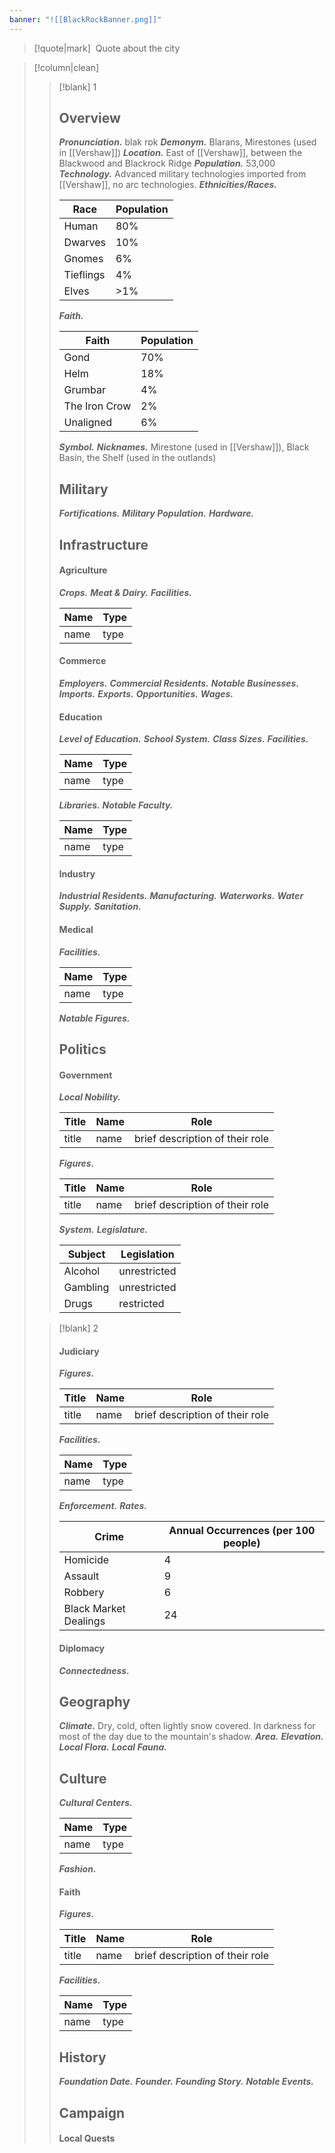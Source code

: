 ```yaml
---
banner: "![[BlackRockBanner.png]]"
---
```

> [!quote|mark] ‎ 
> Quote about the city

> [!column|clean]
>> [!blank] 1
>> ## Overview
>> ***Pronunciation.*** blak rɒk
>> ***Demonym.*** Blarans, Mirestones (used in [[Vershaw]])
>> ***Location.*** East of [[Vershaw]], between the Blackwood and Blackrock Ridge
>> ***Population.*** 53,000
>> ***Technology.*** Advanced military technologies imported from [[Vershaw]], no arc technologies.
>> ***Ethnicities/Races.***
>> 
>>| Race | Population |
>>| ---- | ---- |
>>| Human | 80% |
>>| Dwarves | 10% |
>>| Gnomes | 6% |
>>| Tieflings | 4% |
>>| Elves | >1% |
>> 
>> ***Faith.***
>>
>> | Faith | Population |
>>| ---- | ---- |
>>| Gond | 70% |
>>| Helm | 18% |
>>| Grumbar | 4% |
>>| The Iron Crow | 2% |
>>| Unaligned | 6% |
>> 
>> ***Symbol.***
>> ***Nicknames.*** Mirestone (used in [[Vershaw]]), Black Basin, the Shelf (used in the outlands)
>> ## Military
>>***Fortifications.***
>>***Military Population.***
>>***Hardware.***
>>## Infrastructure
>>#### Agriculture
>>***Crops.***
>>***Meat & Dairy.***
>>***Facilities.***
>>
>>| Name | Type |
>>| ---- | ---- |
>>| name | type |
>>
>>#### Commerce
>>***Employers.***
>>***Commercial Residents.***
>>***Notable Businesses.***
>>***Imports.***
>>***Exports.***
>>***Opportunities.***
>>***Wages.***
>>#### Education
>>***Level of Education.***
>>***School System.***
>>***Class Sizes.***
>>***Facilities.***
>>
>>| Name | Type |
>>| ---- | ---- |
>>| name | type |
>>
>>***Libraries.***
>>***Notable Faculty.***
>>
>>| Name         | Type        |
>>| ------------ | ----------- |
>>| name         | type        |
>>
>>#### Industry
>>***Industrial Residents.***
>>***Manufacturing.***
>>***Waterworks.***
>>***Water Supply.***
>>***Sanitation.***
>>
>>#### Medical
>>***Facilities.***
>>
>>| Name | Type |
>>| ---- | ---- |
>>| name | type |
>>***Notable Figures.***
>>
>>## Politics
>>#### Government
>>***Local Nobility.***
>>
>>| Title | Name | Role                            |
>>| ----- | ---- | ------------------------------- |
>>| title | name | brief description of their role |
>>***Figures.***
>>
>>| Title | Name | Role                            |
>>| ----- | ---- | ------------------------------- |
>>| title | name | brief description of their role |
>>
>>***System.***
>>***Legislature.***
>>
>>| Subject  | Legislation |
>>| -------- | ----------- |
>>| Alcohol  | unrestricted |
>>| Gambling | unrestricted |
>>| Drugs    | restricted |
>
>> [!blank] 2
>>#### Judiciary
>>***Figures.***
>>
>>| Title | Name | Role                            |
>>| ----- | ---- | ------------------------------- |
>>| title | name | brief description of their role |
>>***Facilities.***
>>
>>| Name | Type |
>>| ---- | ---- |
>>| name | type |
>>***Enforcement.***
>>***Rates.***
>>
>>| Crime                 | Annual Occurrences (per 100 people) |
>>| --------------------- | ----------------------------------- |
>>| Homicide              | 4                          |
>>| Assault               | 9                          |
>>| Robbery               | 6                          |
>>| Black Market Dealings | 24                          |
>>
>>#### Diplomacy
>>***Connectedness.*** 
>>
>>## Geography
>>***Climate.*** Dry, cold, often lightly snow covered. In darkness for most of the day due to the mountain's shadow.
>>***Area.***
>>***Elevation.***
>>***Local Flora.***
>>***Local Fauna.***
>>
>>## Culture
>>***Cultural Centers.***
>>
>>| Name         | Type        |
>>| ------------ | ----------- |
>>| name         | type        |
>>
>>***Fashion.***
>>
>>#### Faith
>>***Figures.***
>>
>>| Title | Name | Role                            |
>>| ----- | ---- | ------------------------------- |
>>| title | name | brief description of their role |
>>
>>***Facilities.***
>>
>>| Name | Type |
>>| ---- | ---- |
>>| name | type |
>>
>>## History
>>***Foundation Date.***
>>***Founder.***
>>***Founding Story.***
>>***Notable Events.***
>>
>>## Campaign
>>#### Local Quests
>>